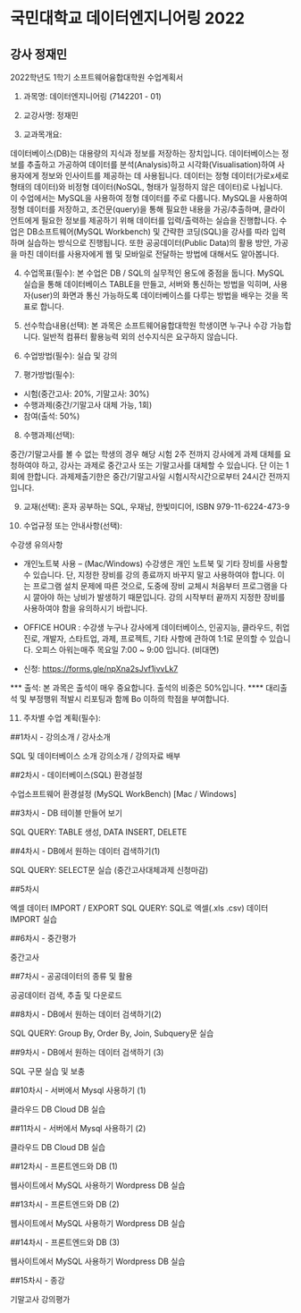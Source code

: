 # 국민대학교 데이터엔지니어링 2022
## 강사 정재민 


2022학년도 1학기 소프트웨어융합대학원 수업계획서

1. 과목명: 데이터엔지니어링 (7142201 - 01)

2. 교강사명: 정재민

3. 교과목개요: 

데이터베이스(DB)는 대용량의 지식과 정보를 저장하는 장치입니다. 데이터베이스는 정보를 추출하고 가공하여 데이터를 분석(Analysis)하고 시각화(Visualisation)하여 사용자에게 정보와 인사이트를 제공하는 데 사용됩니다. 데이터는 정형 데이터(가로x세로 형태의 데이터)와 비정형 데이터(NoSQL, 형태가 일정하지 않은 데이터)로 나뉩니다. 이 수업에서는 MySQL을 사용하여 정형 데이터를 주로 다룹니다. MySQL을 사용하여 정형 데이터를 저장하고, 조건문(query)을 통해 필요한 내용을 가공/추출하며, 클라이언트에게 필요한 정보를 제공하기 위해 데이터를 입력/출력하는 실습을 진행합니다. 수업은 DB소프트웨어(MySQL Workbench) 및 간략한 코딩(SQL)을 강사를 따라 입력하며 실습하는 방식으로 진행됩니다. 또한 공공데이터(Public Data)의 활용 방안, 가공을 마친 데이터를 사용자에게 웹 및 모바일로 전달하는 방법에 대해서도 알아봅니다.


4. 수업목표(필수): 
본 수업은 DB / SQL의 실무적인 용도에 중점을 둡니다. MySQL 실습을 통해 데이터베이스 TABLE을 만들고, 서버와 통신하는 방법을 익히며, 사용자(user)의 화면과 통신 가능하도록 데이터베이스를 다루는 방법을 배우는 것을 목표로 합니다.

5. 선수학습내용(선택): 
본 과목은 소프트웨어융합대학원 학생이면 누구나 수강 가능합니다. 일반적 컴퓨터 활용능력 외의 선수지식은 요구하지 않습니다.

6. 수업방법(필수): 
실습 및 강의

7. 평가방법(필수): 

- 시험(중간고사: 20%, 기말고사: 30%)
- 수행과제(중간/기말고사 대체 가능, 1회)
- 참여(출석: 50%)

8. 수행과제(선택):

중간/기말고사를 볼 수 없는 학생의 경우 해당 시험 2주 전까지 강사에게 과제 대체를 요청하여야 하고, 강사는 과제로 중간고사 또는 기말고사를 대체할 수 있습니다. 단 이는 1회에 한합니다. 과제제출기한은 중간/기말고사일 시험시작시간으로부터 24시간 전까지입니다.

9. 교재(선택):
혼자 공부하는 SQL, 우재남, 한빛미디어, ISBN 979-11-6224-473-9

10. 수업규정 또는 안내사항(선택):

수강생 유의사항
 
* 개인노트북 사용 – (Mac/Windows) 
수강생은 개인 노트북 및 기타 장비를 사용할 수 있습니다. 단, 지정한 장비를 강의 종료까지 바꾸지 말고 사용하여야 합니다. 이는 프로그램 설치 문제에 따른 것으로, 도중에 장비 교체시 처음부터 프로그램을 다시 깔아야 하는 낭비가 발생하기 때문입니다. 강의 시작부터 끝까지 지정한 장비를 사용하여야 함을 유의하시기 바랍니다.
 
* OFFICE HOUR : 수강생 누구나 강사에게 데이터베이스, 인공지능, 클라우드, 취업진로, 개발자, 스타트업, 과제, 프로젝트, 기타 사항에 관하여 1:1로 문의할 수 있습니다. 오피스 아워는매주 목요일 7:00 ~ 9:00 입니다. (비대면)
* 신청:
https://forms.gle/npXna2sJvf1jvvLk7
 
*** 출석: 본 과목은 출석이 매우 중요합니다. 출석의 비중은 50%입니다.
**** 대리출석 및 부정행위 적발시 리포팅과 함께 Bo 이하의 학점을 부여합니다.


11. 주차별 수업 계획(필수):

##1차시 - 강의소개 / 강사소개
<p>
SQL 및 데이터베이스 소개
강의소개 / 강의자료 배부

##2차시 - 데이터베이스(SQL) 환경설정
 <p>
수업소프트웨어 환경설정 (MySQL WorkBench) [Mac / Windows]

##3차시 - DB 테이블 만들어 보기
<p>
SQL QUERY: TABLE 생성, DATA INSERT, DELETE

##4차시 - DB에서 원하는 데이터 검색하기(1)
<p>
SQL QUERY: SELECT문 실습
(중간고사대체과제 신청마감)

##5차시
<p>
엑셀 데이터 IMPORT / EXPORT
SQL QUERY: SQL로 엑셀(.xls .csv) 데이터 IMPORT  실습

##6차시 - 중간평가
<p>
중간고사

##7차시 - 공공데이터의 종류 및 활용
<p>
공공데이터 검색, 추출 및 다운로드

##8차시 - DB에서 원하는 데이터 검색하기(2)
<p>
SQL QUERY: Group By, Order By, Join, Subquery문 실습

##9차시 - DB에서 원하는 데이터 검색하기 (3)
<p>
SQL 구문 실습 및 보충

##10차시 - 서버에서 Mysql 사용하기 (1)
<p>
클라우드 DB
Cloud DB 실습

##11차시 - 서버에서 Mysql 사용하기 (2)
<p>
클라우드 DB
Cloud DB 실습

##12차시 - 프론트엔드와 DB (1) 
<p>
웹사이트에서 MySQL 사용하기
Wordpress DB 실습

##13차시 - 프론트엔드와 DB (2) 
<p>
웹사이트에서 MySQL 사용하기
Wordpress DB 실습

##14차시 - 프론트엔드와 DB (3) 
<p>
웹사이트에서 MySQL 사용하기
Wordpress DB 실습

##15차시 - 종강
<p>
기말고사
강의평가

